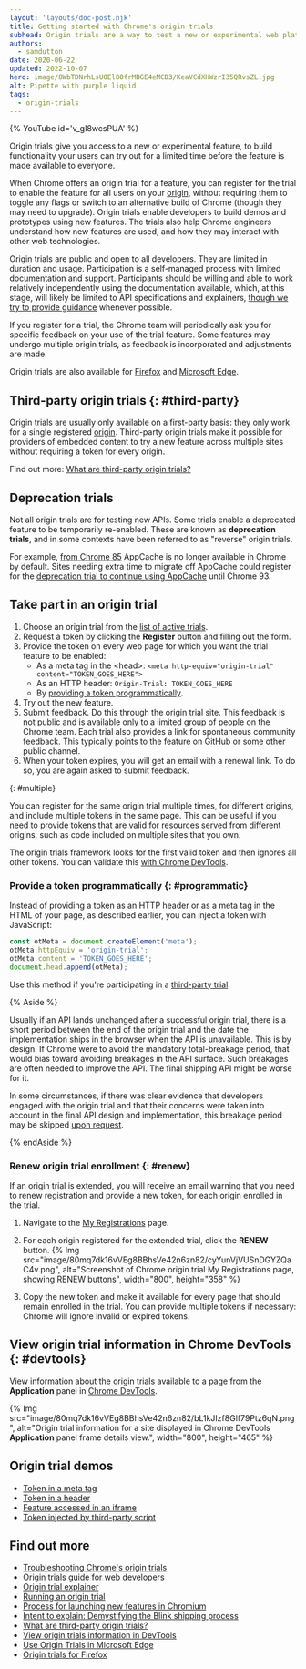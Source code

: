 ```yaml
---
layout: 'layouts/doc-post.njk'
title: Getting started with Chrome's origin trials
subhead: Origin trials are a way to test a new or experimental web platform feature, and give feedback to the web standards community on the feature's usability, practicality, and effectiveness, before the feature is made available to all users.
authors:
  - samdutton
date: 2020-06-22
updated: 2022-10-07
hero: image/8WbTDNrhLsU0El80frMBGE4eMCD3/KeaVCdXHWzrI35QRvsZL.jpg
alt: Pipette with purple liquid.
tags:
  - origin-trials
---
```


{% YouTube 
  id='v_gI8wcsPUA' 
%}

Origin trials give you access to a new or experimental feature, to build
functionality your users can try out for a limited time before the feature
is made available to everyone. 

When Chrome offers an origin trial for a feature, you can register for the trial to enable
the feature for all users on your [origin](https://web.dev/same-site-same-origin/#origin),
without requiring them to toggle any flags or switch to an alternative build
of Chrome (though they may need to upgrade). Origin trials enable developers
to build demos and prototypes using new features. The trials also help Chrome engineers
understand how new features are used, and how they may interact with other web technologies.

Origin trials are public and open to all developers. They are limited in duration and
usage. Participation is a self-managed process with limited documentation and support.
Participants should be willing and able to work relatively independently using the
documentation available, which, at this stage, will likely be limited to API
specifications and explainers, [though we try to provide guidance](/docs/web-platform/) whenever
possible.

If you register for a trial, the Chrome team will periodically ask you for specific
feedback on your use of the trial feature. Some features may undergo multiple origin
trials, as feedback is incorporated and adjustments are made.

Origin trials are also available for [Firefox](https://wiki.mozilla.org/Origin_Trials) and [Microsoft Edge](https://docs.microsoft.com/en-us/microsoft-edge/origin-trials/).

## Third-party origin trials {: #third-party}

Origin trials are usually only available on a first-party basis: they only work for a single
registered [origin](https://web.dev/same-site-same-origin/#origin). Third-party origin trials make
it possible for providers of embedded content to try a new feature across multiple sites
without requiring a token for every origin.

Find out more: [What are third-party origin trials?](/docs/web-platform/third-party-origin-trials/)


## Deprecation trials

Not all origin trials are for testing new APIs. Some trials enable a deprecated feature to be 
temporarily re-enabled. These are known as **deprecation trials**, and in some contexts have been 
referred to as "reverse" origin trials.

For example, [from Chrome 85](https://web.dev/appcache-removal/#origin-trial) AppCache is no longer 
available in Chrome by default. Sites needing extra time to migrate off AppCache could register for 
the [deprecation trial to continue using AppCache](/origintrials/#/view_trial/1776670052997660673) until Chrome 93.


## Take part in an origin trial

1. Choose an origin trial from the [list of active trials](/origintrials/#/trials/active).
1. Request a token by clicking the **Register** button and filling out the form.
1. Provide the token on every web page for which you want the trial feature to be enabled:
   -  As a meta tag in the &lt;head&gt;:
      `<meta http-equiv="origin-trial" content="TOKEN_GOES_HERE">`
   -  As an HTTP header:
      `Origin-Trial: TOKEN_GOES_HERE`
   - By [providing a token programmatically](#programmatic).
1. Try out the new feature.
1. Submit feedback. Do this through the origin trial site. This feedback is
   not public and is available only to a limited group of people on the Chrome
   team. Each trial also provides a link for spontaneous community feedback.
   This typically points to the feature on GitHub or some other public
   channel.
1. When your token expires, you will get an email with a renewal link.
   To do so, you are again asked to submit feedback.

{: #multiple}

You can register for the same origin trial multiple times, for different origins, and include 
multiple tokens in the same page. This can be useful if you need to provide tokens 
that are valid for resources served from different origins, such as code included on multiple 
sites that you own.

The origin trials framework looks for the first valid token and then
ignores all other tokens. You can validate this
[with Chrome DevTools](/docs/web-platform/origin-trial-troubleshooting/#use-chrome-devtools-to-check-tokens).

### Provide a token programmatically {: #programmatic}

Instead of providing a token as an HTTP header or as a meta tag in the HTML of your page, as
described earlier, you can inject a token with JavaScript:

```javascript
const otMeta = document.createElement('meta');
otMeta.httpEquiv = 'origin-trial';
otMeta.content = 'TOKEN_GOES_HERE';
document.head.append(otMeta);
```

Use this method if you're participating in a [third-party trial](#third-party).

{% Aside %}

Usually if an API lands unchanged after a successful origin trial, there is a
short period between the end of the origin trial and the date the implementation ships in the
browser when the API is unavailable. This is by design. If Chrome were to avoid the
mandatory total-breakage period, that would bias toward avoiding breakages in the API surface. Such
breakages are often needed to improve the API. The final shipping API might be worse for it.

In some circumstances, if there was clear evidence that developers engaged with the origin trial and
that their concerns were taken into account in the final API design and implementation, this
breakage period may be skipped [upon request](https://sites.google.com/a/chromium.org/dev/blink/launching-features#sites-canvas-main-content:~:text=If%20you%20wish%20to%20skip%20the,Ship%20imply%20approval%20of%20the%20request.).

{% endAside %}

### Renew origin trial enrollment {: #renew}

If an origin trial is extended, you will receive an email warning that you need to renew
registration and provide a new token, for each origin enrolled in the trial.

1. Navigate to the [My Registrations](/origintrials/#/trials/my) page.

2. For each origin registered for the extended trial, click the **RENEW** button.
{% Img src="image/80mq7dk16vVEg8BBhsVe42n6zn82/cyYunVjVUSnDGYZQaC4v.png",
   alt="Screenshot of Chrome origin trial My Registrations page, showing RENEW buttons",
   width="800", height="358" %}

3. Copy the new token and make it available for every page that should remain enrolled in the trial.
You can provide multiple tokens if necessary: Chrome will ignore invalid or expired tokens.


## View origin trial information in Chrome DevTools {: #devtools}

View information about the origin trials available to a page from the **Application** panel in
[Chrome DevTools](/blog/new-in-devtools-94/#origin-trials).

{% Img src="image/80mq7dk16vVEg8BBhsVe42n6zn82/bL1kJIzf8Glf79Ptz6qN.png", alt="Origin trial
   information for a site displayed in Chrome DevTools **Application** panel frame details view.",
   width="800", height="465" %}


## Origin trial demos

-  [Token in a meta tag](https://ot-meta.glitch.me)
-  [Token in a header](https://ot-header.glitch.me)
-  [Feature accessed in an iframe](https://ot-iframe.glitch.me)
-  [Token injected by third-party script](https://ot-3p.glitch.me)


## Find out more

-  [Troubleshooting Chrome's origin trials](/docs/web-platform/origin-trial-troubleshooting)
-  [Origin trials guide for web developers](https://github.com/GoogleChrome/OriginTrials/blob/gh-pages/developer-guide.md)
-  [Origin trial explainer](https://github.com/GoogleChrome/OriginTrials/blob/gh-pages/explainer.md)
-  [Running an origin trial](https://www.chromium.org/blink/origin-trials/running-an-origin-trial)
-  [Process for launching new features in Chromium](https://www.chromium.org/blink/launching-features)
-  [Intent to explain: Demystifying the Blink shipping process](https://www.youtube.com/watch?time_continue=291&v=y3EZx_b-7tk)
-  [What are third-party origin trials?](/docs/web-platform/third-party-origin-trials/)
-  [View origin trials information in DevTools](/blog/new-in-devtools-94/#origin-trials)
-  [Use Origin Trials in Microsoft Edge](https://docs.microsoft.com/en-us/microsoft-edge/origin-trials/)
-  [Origin trials for Firefox](https://wiki.mozilla.org/Origin_Trials)
